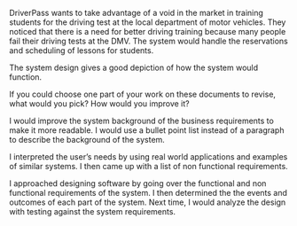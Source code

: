 DriverPass wants to take advantage of a void in the market in training students for the driving test at the local department of motor vehicles. They noticed that there is a need for better driving training because many people fail their driving tests at the DMV. The system would handle the reservations and scheduling of lessons for students.

The system design gives a good depiction of how the system would function. 

If you could choose one part of your work on these documents to revise, what would you pick? How would you improve it?

I would improve the system background of the business requirements to make it more readable. I would use a bullet point list instead of a paragraph to describe the background of the system.

I interpreted the user’s needs by using real world applications and examples of similar systems. I then came up with a list of non functional requirements. 

I approached designing software by going over the functional and non functional requirements of the system. I then determined the the events and outcomes of each part of the system. Next time, I would analyze the design with testing against the system requirements.
